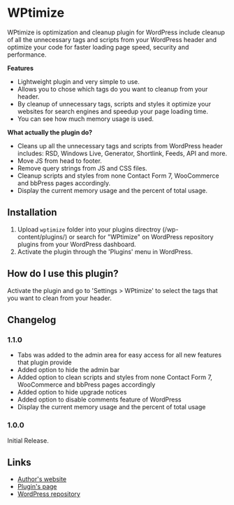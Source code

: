 # WPtimize
WPtimize is optimization and cleanup plugin for WordPress include cleanup of all the unnecessary tags and scripts from your WordPress header and optimize your code for faster loading page speed, security and performance.

**Features**

* Lightweight plugin and very simple to use.
* Allows you to chose which tags do you want to cleanup from your header.
* By cleanup of unnecessary tags, scripts and styles it optimize your websites for search engines and speedup your page loading time.
* You can see how much memory usage is used.

**What actually the plugin do?**

* Cleans up all the unnecessary tags and scripts from WordPress header includes: RSD, Windows Live, Generator, Shortlink, Feeds, API and more.
* Move JS from head to footer.
* Remove query strings from JS and CSS files.
* Cleanup scripts and styles from none Contact Form 7, WooCommerce and bbPress pages accordingly.
* Display the current memory usage and the percent of total usage. 

## Installation ##
1. Upload `wptimize` folder into your plugins directroy (/wp-content/plugins/) or search for "WPtimize" on WordPress repository plugins from your WordPress dashboard.
2. Activate the plugin through the 'Plugins' menu in WordPress.

## How do I use this plugin? ##

Activate the plugin and go to 'Settings > WPtimize' to select the tags that you want to clean from your header.

## Changelog ##

### 1.1.0 ###
* Tabs was added to the admin area for easy access for all new features that plugin provide
* Added option to hide the admin bar
* Added option to clean scripts and styles from none Contact Form 7, WooCommerce and bbPress pages accordingly
* Added option to hide upgrade notices
* Added option to disable comments feature of WordPress
* Display the current memory usage and the percent of total usage

### 1.0.0 ###
Initial Release.

## Links ##

* [Author's website](http://www.yossi.co.il/en/)
* [Plugin's page](http://www.yossi.co.il/en/wptimize)
* [WordPress repository](https://wordpress.org/plugins/wptimize/)
